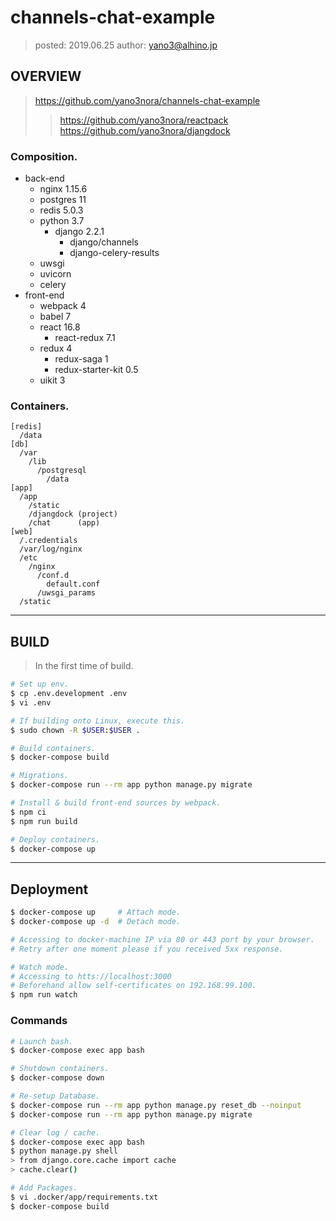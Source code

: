 channels-chat-example
===============

> posted: 2019.06.25
> author: yano3@alhino.jp

## OVERVIEW
> https://github.com/yano3nora/channels-chat-example  
> > https://github.com/yano3nora/reactpack  
> > https://github.com/yano3nora/djangdock  

### Composition.
- back-end
  - nginx 1.15.6
  - postgres 11
  - redis 5.0.3
  - python 3.7
    - django 2.2.1
      - django/channels
      - django-celery-results
  - uwsgi
  - uvicorn
  - celery
- front-end
  - webpack 4
  - babel 7
  - react 16.8
    - react-redux 7.1
  - redux 4
    - redux-saga 1
    - redux-starter-kit 0.5
  - uikit 3

### Containers.
```
[redis]
  /data
[db]
  /var
    /lib
      /postgresql
        /data
[app]
  /app
    /static
    /djangdock (project)
    /chat      (app)
[web]
  /.credentials
  /var/log/nginx
  /etc
    /nginx
      /conf.d
        default.conf
      /uwsgi_params
  /static
```


------


## BUILD
> In the first time of build.

```sh
# Set up env.
$ cp .env.development .env
$ vi .env

# If building onto Linux, execute this.
$ sudo chown -R $USER:$USER .

# Build containers.
$ docker-compose build

# Migrations.
$ docker-compose run --rm app python manage.py migrate

# Install & build front-end sources by webpack.
$ npm ci
$ npm run build

# Deploy containers.
$ docker-compose up
```


------


## Deployment
```sh
$ docker-compose up     # Attach mode.
$ docker-compose up -d  # Detach mode.

# Accessing to docker-machine IP via 80 or 443 port by your browser.
# Retry after one moment please if you received 5xx response.

# Watch mode.
# Accessing to htts://localhost:3000
# Beforehand allow self-certificates on 192.168.99.100.
$ npm run watch
```

### Commands
```sh
# Launch bash.
$ docker-compose exec app bash

# Shutdown containers.
$ docker-compose down

# Re-setup Database.
$ docker-compose run --rm app python manage.py reset_db --noinput
$ docker-compose run --rm app python manage.py migrate

# Clear log / cache.
$ docker-compose exec app bash
$ python manage.py shell
> from django.core.cache import cache
> cache.clear()

# Add Packages.
$ vi .docker/app/requirements.txt
$ docker-compose build
```
